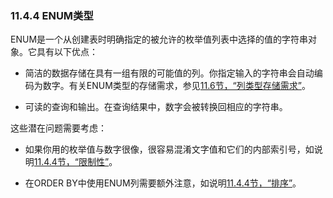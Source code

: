 ### 11.4.4 ENUM类型

ENUM是一个从创建表时明确指定的被允许的枚举值列表中选择的值的字符串对象。它具有以下优点：

* 简洁的数据存储在具有一组有限的可能值的列。你指定输入的字符串会自动编码为数字。有关ENUM类型的存储需求，参见[11.6节，“列类型存储需求”](./11.6.0_Data_Type_Storage_Requirements.md)。

* 可读的查询和输出。在查询结果中，数字会被转换回相应的字符串。

这些潜在问题需要考虑：

* 如果你用的枚举值与数字很像，很容易混淆文字值和它们的内部索引号，如说明[11.4.4节，“限制性”](./11.4.4_Limitations.md)。

* 在ORDER BY中使用ENUM列需要额外注意，如说明[11.4.4节，“排序”](./11.4.4_Sorting.md)。
